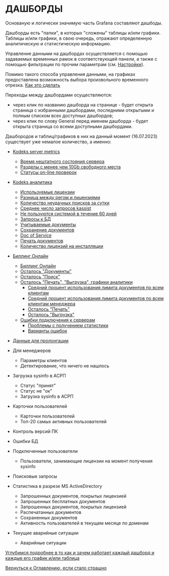 # ДАШБОРДЫ

Основаную и логически значимую часть Grafana составляют дашбоды.

Дашборды есть "папки", в которых "сложены" таблицы и/или графики. 
Таблицы и/или графики, в свою очередь, отражают определенную аналитическую и статистическую информацию.

Управление данными на дашбордах осуществляется с помощью задаваемых временных рамок в соответствующей панели, а также с помощью фильтрации по прочим параметрам (см. [Настройки](chapter-60.md)).

Помимо такого способа управления данными, на графиках предоставлена возможность выбора произвольного временного отрезка. [Как это сделать](chapter-60.md#управление-временем-в-дашбордах)

Переходы между дашбордами осуществляются: 
- через клик по названию дашборда на странице - будет открыта страница с избранными дашбордами, последними открытыми и полным списком всех доступных дашбордов;
- через клик по слову General перед именем дашборда - будет открыта страница со всеми доступными дашбордами.

Дашбородов и таблиц/графиков в них на данный момент (16.07.2023) существует уже немалое количество, а именно:

- [Kodeks server metrics](chapter-71.md)
  - [Время нештатного состояния сервера](chapter-71.md#время-нештатного-состояния-сервера)
  - [Разделы с менее чем 10Gb свободного места](chapter-71.md#разделы-с-менее-чем-10gb-свободного-места)
  - [Статусы on-line проверок](chapter-71.md#статусы-on-line-проверок)

- [Kodeks аналитика](chapter-72.md)
  - [Используемые лицензии](chapter-72.md#используемые-лицензии)
  - [Разница между регом и лицензиями](chapter-72.md#разница-между-используемыми-лицензиями-и-регом)
  - [Количество неудачных поисков за сутки](chapter-72.md#количество-неудачных-поисков-за-сутки)
  - [Среднее число запросов kassist](chapter-72.md#среднее-число-запросов-kassist-за-месяц)
  - [Не пользуются системой в течение 60 дней](chapter-72.md#не-пользуются-системой-в-течение-60-дней)
  - [Запросы к БД](chapter-72.md#запросы-к-бд)
  - [Учитываемые документы](chapter-72.md#учитываемые-документы)
  - [Сохранение документов](chapter-72.md#сохранение-документов)
  - [Doc of Service](chapter-72.md#doc-or-service)
  - [Печать документов](chapter-72.md#печать-документов)
  - [Количество лицензий на инсталляции](chapter-72.md#количество-лицензий-на-инсталляции)

- [Биллинг Онлайн](chapter-73.md)
  - [Биллинг Онлайн](chapter-73.md#биллинг-онлайн-1)
  - [Осталось "Документы"](chapter-73.md#осталось--документы-)
  - [Осталось "Поиск"](chapter-73.md#осталось--поиск-)
  - [Осталось "Печать", "Выгрузка", графики аналитики](chapter-73.md#осталось--печать----выгрузка---графики-аналитики)
    - [Средний процент использования лимита документов по всем клиентам](chapter-73.md#средний-процент-использования-лимита-документов-по-всем-клиентам) 
    - [Средний процент использования лимита документов по всем клиентам менеджера](chapter-73.md#средний-процент-использования-лимита-документов-по-всем-клиентам-менеджера)
    - [Осталось "Печать"](chapter-73.md#осталось--печать----выгрузка---графики-аналитики)
    - [Осталось "Выгрузка"](chapter-73.md#осталось--печать----выгрузка---графики-аналитики)
  - [Ошибки подключения к серверам](chapter-73.md#ошибки-подключения-к-серверам)
    - [Проблемы с получением статистики](chapter-73.md#ошибки-подключения-к-серверам)
    - [Варианты ошибок](chapter-73.md#ошибки-подключения-к-серверам)

- [Данные для пролонгации](chapter-74.md)

- Для менеджеров
  - Параметры клиентов
  - Детектирование, что ничего не нашлось

- Загрузка sysinfo в АСРП
  - Статус "принят"
  - Статус не "ок"
  - Загрузка sysinfo в АСРП

- Карточки пользователей
  - Карточки пользователей
  - Топ-20 самых активных пользователей
  
- Контроль версий ПК

- Ошибки БД

- Подключенные пользователи
  - Пользователи, занимающие лицензии на момент получения sysinfo

- Поисковые запросы

- Статистика в разрезе MS ActiveDirectory
  - Запрошенных документов, покрытых лицензией
  - Запрошенных бесплатных документов
  - Запрошенных документов, покрытых лицензией
  - Распечатанных документов
  - Сохраненных документов
  - Активность пользователей в текущем месяце по доменам

- Текущие аварийные ситуации
  - Аварийные ситуации

[Углубимся подробнее в то как и зачем работает каждый дашборд и каждые его график и/или таблица](chapter-71.md)

[Вернуться к Оглавлению, если стало страшно](Readme.md)